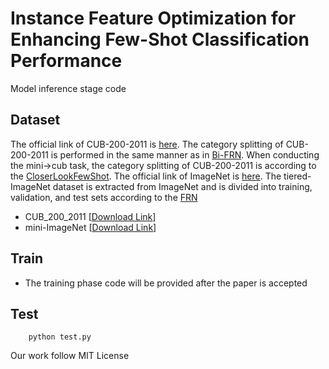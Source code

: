 # Instance Feature Optimization for Enhancing Few-Shot Classification Performance

Model inference stage code

## Dataset

The official link of CUB-200-2011 is [here](http://www.vision.caltech.edu/datasets/cub_200_2011/). The category splitting of CUB-200-2011 is performed in the same manner as in [Bi-FRN](https://github.com/PRIS-CV/Bi-FRN). When conducting the mini->cub task, the category splitting of CUB-200-2011 is according to the [CloserLookFewShot](https://github.com/wyharveychen/CloserLookFewShot).
The official link of ImageNet is [here](https://image-net.org/challenges/LSVRC/2012/2012-downloads.php). The tiered-ImageNet dataset is extracted from ImageNet and is divided into training, validation, and test sets according to the [FRN](https://github.com/Tsingularity/FRN) 

- CUB_200_2011 \[[Download Link](https://drive.google.com/file/d/1WxDB3g3U_SrF2sv-DmFYl8LS0p_wAowh/view)\]
- mini-ImageNet \[[Download Link](https://drive.google.com/file/d/0B3Irx3uQNoBMQ1FlNXJsZUdYWEE/view)\] 

## Train

* The training phase code will be provided after the paper is accepted


## Test

```shell
    python test.py
```

Our work follow MIT License
